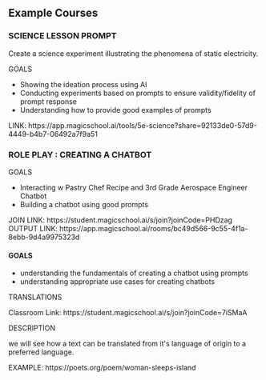 <h2>Example Courses</h2>
<h3>SCIENCE LESSON PROMPT</h3>
<p>Create a science experiment illustrating the phenomena of static electricity.</p>
<p>GOALS</p>
<ul>
<li>Showing the ideation process using AI</li>
<li>Conducting experiments based on prompts to ensure validity/fidelity of prompt response</li>
<li>Understanding how to provide good examples of prompts</li>
</ul>
<p>LINK: https://app.magicschool.ai/tools/5e-science?share=92133de0-57d9-4449-b4b7-06492a7f9a51</p>
<h3>ROLE PLAY : CREATING A CHATBOT</h3>
<p>GOALS<br>
<ul>
<li>Interacting w Pastry Chef Recipe and 3rd Grade Aerospace Engineer Chatbot</li>
<li>Building a chatbot using good prompts</li>
</ul>
<p>JOIN LINK: https://student.magicschool.ai/s/join?joinCode=PHDzag<br>
OUTPUT LINK: https://app.magicschool.ai/rooms/bc49d566-9c55-4f1a-8ebb-9d4a9975323d</p>
<h4>GOALS</h4>
<ul>
  <li>
    understanding the fundamentals of creating a chatbot using prompts
  </li>
<li>understanding appropriate use cases for creating chatbots</li></ul>
<p>TRANSLATIONS</p>
<p>Classroom Link: https://student.magicschool.ai/s/join?joinCode=7iSMaA</p>
<p>DESCRIPTION</p>
<p>we will see how a text can be translated from it's language of origin to a preferred language.</p>
<p>EXAMPLE: https://poets.org/poem/woman-sleeps-island</p>
